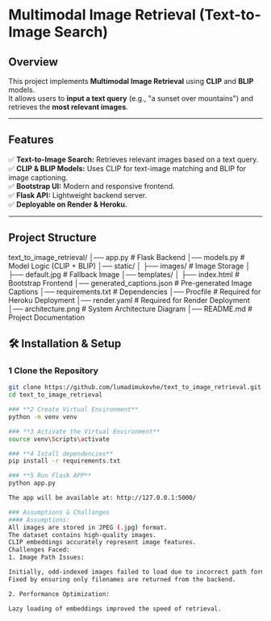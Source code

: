 # Multimodal Image Retrieval (Text-to-Image Search)

## Overview
This project implements **Multimodal Image Retrieval** using **CLIP** and **BLIP** models.  
It allows users to **input a text query** (e.g., "a sunset over mountains") and retrieves the **most relevant images**.

---

## Features
✅ **Text-to-Image Search:** Retrieves relevant images based on a text query.  
✅ **CLIP & BLIP Models:** Uses CLIP for text-image matching and BLIP for image captioning.  
✅ **Bootstrap UI:** Modern and responsive frontend.  
✅ **Flask API:** Lightweight backend server.  
✅ **Deployable on Render & Heroku.**  

---
## Project Structure
text_to_image_retrieval/
│── app.py                # Flask Backend
│── models.py             # Model Logic (CLIP + BLIP)
│── static/
│   ├── images/           # Image Storage
│   ├── default.jpg       # Fallback Image
│── templates/
│   ├── index.html        # Bootstrap Frontend
│── generated_captions.json  # Pre-generated Image Captions
│── requirements.txt      # Dependencies
│── Procfile              # Required for Heroku Deployment
│── render.yaml           # Required for Render Deployment
│── architecture.png      # System Architecture Diagram
│── README.md             # Project Documentation

## 🛠️ Installation & Setup

### **1 Clone the Repository**
```bash
git clone https://github.com/lumadimukovhe/text_to_image_retrieval.git
cd text_to_image_retrieval

### **2 Create Virtual Environment**
python -m venv venv

### **3 Activate the Virtual Environment**
source venv\Scripts\activate

### **4 Istall dependencies**
pip install -r requirements.txt

### **5 Run Flask APP**
python app.py

The app will be available at: http://127.0.0.1:5000/

### Assumptions & Challanges
#### Assumptions:
All images are stored in JPEG (.jpg) format.
The dataset contains high-quality images.
CLIP embeddings accurately represent image features.
Challenges Faced:
1️. Image Path Issues:

Initially, odd-indexed images failed to load due to incorrect path formatting (static/static/images/).
Fixed by ensuring only filenames are returned from the backend.

2. Performance Optimization:

Lazy loading of embeddings improved the speed of retrieval.
